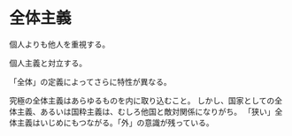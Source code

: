 # 全体主義

個人よりも他人を重視する。

個人主義と対立する。

「全体」の定義によってさらに特性が異なる。

究極の全体主義はあらゆるものを内に取り込むこと。
しかし、国家としての全体主義、あるいは国粋主義は、むしろ他国と敵対関係になりがち。
「狭い」全体主義はいじめにもつながる。「外」の意識が残っている。
